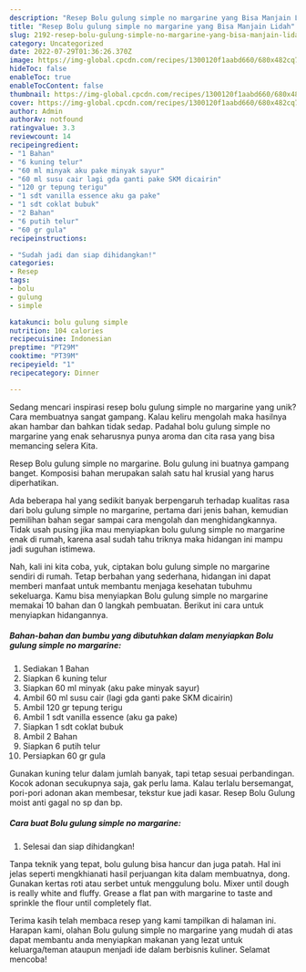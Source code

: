 ```yaml
---
description: "Resep Bolu gulung simple no margarine yang Bisa Manjain Lidah"
title: "Resep Bolu gulung simple no margarine yang Bisa Manjain Lidah"
slug: 2192-resep-bolu-gulung-simple-no-margarine-yang-bisa-manjain-lidah
category: Uncategorized
date: 2022-07-29T01:36:26.370Z
image: https://img-global.cpcdn.com/recipes/1300120f1aabd660/680x482cq70/bolu-gulung-simple-no-margarine-foto-resep-utama.jpg
hideToc: false
enableToc: true
enableTocContent: false
thumbnail: https://img-global.cpcdn.com/recipes/1300120f1aabd660/680x482cq70/bolu-gulung-simple-no-margarine-foto-resep-utama.jpg
cover: https://img-global.cpcdn.com/recipes/1300120f1aabd660/680x482cq70/bolu-gulung-simple-no-margarine-foto-resep-utama.jpg
author: Admin
authorAv: notfound
ratingvalue: 3.3
reviewcount: 14
recipeingredient:
- "1 Bahan"
- "6 kuning telur"
- "60 ml minyak aku pake minyak sayur"
- "60 ml susu cair lagi gda ganti pake SKM dicairin"
- "120 gr tepung terigu"
- "1 sdt vanilla essence aku ga pake"
- "1 sdt coklat bubuk"
- "2 Bahan"
- "6 putih telur"
- "60 gr gula"
recipeinstructions:

- "Sudah jadi dan siap dihidangkan!"
categories:
- Resep
tags:
- bolu
- gulung
- simple

katakunci: bolu gulung simple 
nutrition: 104 calories
recipecuisine: Indonesian
preptime: "PT29M"
cooktime: "PT39M"
recipeyield: "1"
recipecategory: Dinner

---
```





Sedang mencari inspirasi resep bolu gulung simple no margarine yang unik? Cara membuatnya sangat gampang. Kalau keliru mengolah maka hasilnya akan hambar dan bahkan tidak sedap. Padahal bolu gulung simple no margarine yang enak seharusnya punya aroma dan cita rasa yang bisa memancing selera Kita.





Resep Bolu gulung simple no margarine. Bolu gulung ini buatnya gampang banget. Komposisi bahan merupakan salah satu hal krusial yang harus diperhatikan.

Ada beberapa hal yang sedikit banyak berpengaruh terhadap kualitas rasa dari bolu gulung simple no margarine, pertama dari jenis bahan, kemudian pemilihan bahan segar sampai cara mengolah dan menghidangkannya. Tidak usah pusing jika mau menyiapkan bolu gulung simple no margarine enak di rumah, karena asal sudah tahu triknya maka hidangan ini mampu jadi suguhan istimewa.






Nah, kali ini kita coba, yuk, ciptakan bolu gulung simple no margarine sendiri di rumah. Tetap berbahan yang sederhana, hidangan ini dapat memberi manfaat untuk membantu menjaga kesehatan tubuhmu sekeluarga. Kamu bisa menyiapkan Bolu gulung simple no margarine memakai 10 bahan dan 0 langkah pembuatan. Berikut ini cara untuk menyiapkan hidangannya.

<!--inarticleads1-->

##### Bahan-bahan dan bumbu yang dibutuhkan dalam menyiapkan Bolu gulung simple no margarine:

1. Sediakan 1 Bahan
1. Siapkan 6 kuning telur
1. Siapkan 60 ml minyak (aku pake minyak sayur)
1. Ambil 60 ml susu cair (lagi gda ganti pake SKM dicairin)
1. Ambil 120 gr tepung terigu
1. Ambil 1 sdt vanilla essence (aku ga pake)
1. Siapkan 1 sdt coklat bubuk
1. Ambil 2 Bahan
1. Siapkan 6 putih telur
1. Persiapkan 60 gr gula


Gunakan kuning telur dalam jumlah banyak, tapi tetap sesuai perbandingan. Kocok adonan secukupnya saja, gak perlu lama. Kalau terlalu bersemangat, pori-pori adonan akan membesar, tekstur kue jadi kasar. Resep Bolu Gulung moist anti gagal no sp dan bp. 

<!--inarticleads2-->

##### Cara buat Bolu gulung simple no margarine:


1. Selesai dan siap dihidangkan!

Tanpa teknik yang tepat, bolu gulung bisa hancur dan juga patah. Hal ini jelas seperti mengkhianati hasil perjuangan kita dalam membuatnya, dong. Gunakan kertas roti atau serbet untuk menggulung bolu. Mixer until dough is really white and fluffy. Grease a flat pan with margarine to taste and sprinkle the flour until completely flat. 

Terima kasih telah membaca resep yang kami tampilkan di halaman ini. Harapan kami, olahan Bolu gulung simple no margarine yang mudah di atas dapat membantu anda menyiapkan makanan yang lezat untuk keluarga/teman ataupun menjadi ide dalam berbisnis kuliner. Selamat mencoba!
